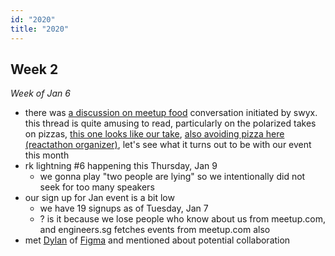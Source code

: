 ```yaml
---
id: "2020"
title: "2020"
---
```


## Week 2

_Week of Jan 6_

- there was [a discussion on meetup food](https://twitter.com/swyx/status/1214272306987589633) conversation initiated by swyx. this thread is quite amusing to read, particularly on the polarized takes on pizzas, [this one looks like our take](https://twitter.com/wgao19/status/1214391587431542786), [also avoiding pizza here (reactathon organizer)](https://twitter.com/Benghamine/status/1214287487389978624), let's see what it turns out to be with our event this month
- rk lightning #6 happening this Thursday, Jan 9
  - we gonna play "two people are lying" so we intentionally did not seek for too many speakers
- our sign up for Jan event is a bit low
  - we have 19 signups as of Tuesday, Jan 7
  - ? is it because we lose people who know about us from meetup.com, and engineers.sg fetches events from meetup.com also
- met [Dylan](https://twitter.com/zoink) of [Figma](https://figma.com/) and mentioned about potential collaboration
